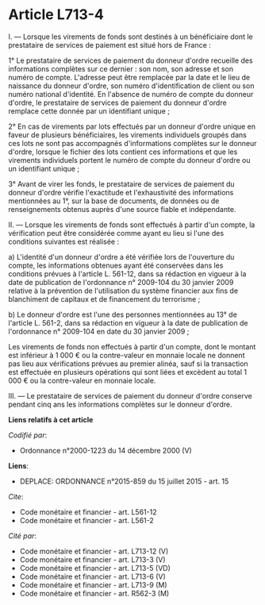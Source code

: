 # Article L713-4

I. ― Lorsque les virements de fonds sont destinés à un bénéficiaire dont le prestataire de services de paiement est situé
hors de France : 

1° Le prestataire de services de paiement du donneur d'ordre recueille des informations complètes sur ce dernier : son nom,
son adresse et son numéro de compte. L'adresse peut être remplacée par la date et le lieu de naissance du donneur d'ordre,
son numéro d'identification de client ou son numéro national d'identité. En l'absence de numéro de compte du donneur d'ordre,
le prestataire de services de paiement du donneur d'ordre remplace cette donnée par un identifiant unique ; 

2° En cas de virements par lots effectués par un donneur d'ordre unique en faveur de plusieurs bénéficiaires, les virements
individuels groupés dans ces lots ne sont pas accompagnés d'informations complètes sur le donneur d'ordre, lorsque le fichier
des lots contient ces informations et que les virements individuels portent le numéro de compte du donneur d'ordre ou un
identifiant unique ; 

3° Avant de virer les fonds, le prestataire de services de paiement du donneur d'ordre vérifie l'exactitude et l'exhaustivité
des informations mentionnées au 1°, sur la base de documents, de données ou de renseignements obtenus auprès d'une source
fiable et indépendante. 

II. ― Lorsque les virements de fonds sont effectués à partir d'un compte, la vérification peut être considérée comme ayant eu
lieu si l'une des conditions suivantes est réalisée : 

a) L'identité d'un donneur d'ordre a été vérifiée lors de l'ouverture du compte, les informations obtenues ayant été
conservées dans les conditions prévues à l'article L. 561-12, dans sa rédaction en vigueur à la date de publication de
l'ordonnance n° 2009-104 du 30 janvier 2009 relative à la prévention de l'utilisation du système financier aux fins de
blanchiment de capitaux et de financement du terrorisme ; 

b) Le donneur d'ordre est l'une des personnes mentionnées au 13° de l'article L. 561-2, dans sa rédaction en vigueur à la
date de publication de l'ordonnance n° 2009-104 en date du 30 janvier 2009 ; 

Les virements de fonds non effectués à partir d'un compte, dont le montant est inférieur à 1 000 € ou la contre-valeur en
monnaie locale ne donnent pas lieu aux vérifications prévues au premier alinéa, sauf si la transaction est effectuée en
plusieurs opérations qui sont liées et excèdent au total 1 000 € ou la contre-valeur en monnaie locale. 

III. ― Le prestataire de services de paiement du donneur d'ordre conserve pendant cinq ans les informations complètes sur le
donneur d'ordre.

**Liens relatifs à cet article**

_Codifié par_:

  - Ordonnance n°2000-1223 du 14 décembre 2000 (V)

**Liens**:

  - DEPLACE: ORDONNANCE n°2015-859 du 15 juillet 2015 - art. 15

_Cite_:

  - Code monétaire et financier - art. L561-12
  - Code monétaire et financier - art. L561-2

_Cité par_:

  - Code monétaire et financier - art. L713-12 (V)
  - Code monétaire et financier - art. L713-3 (V)
  - Code monétaire et financier - art. L713-5 (VD)
  - Code monétaire et financier - art. L713-6 (V)
  - Code monétaire et financier - art. L713-9 (M)
  - Code monétaire et financier - art. R562-3 (M)
